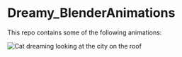 # Dreamy_BlenderAnimations

This repo contains some of the following animations:

<img src="https://github.com/Ladydiana/Dreamy_BlenderAnimations/blob/main/gifs/lofi8.gif" title="Cat dreaming looking at the city on the roof">